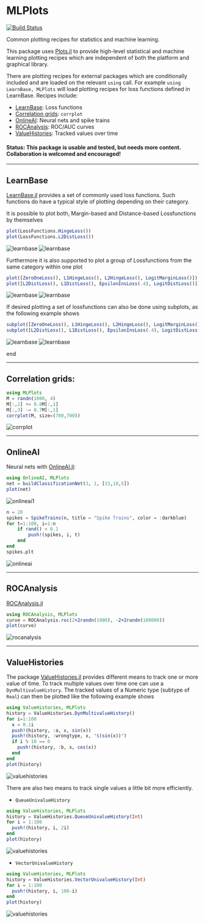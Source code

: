 # MLPlots

[![Build Status](https://travis-ci.org/JuliaML/MLPlots.jl.svg?branch=master)](https://travis-ci.org/JuliaML/MLPlots.jl)

Common plotting recipes for statistics and machine learning.

This package uses [Plots.jl](https://github.com/tbreloff/Plots.jl) to provide high-level statistical and machine learning plotting
recipes which are independent of both the platform and graphical library.

There are plotting recipes for external packages which are conditionally included and are loaded on the relevant `using` call.
For example `using LearnBase, MLPlots` will load plotting recipes for loss functions defined in LearnBase.  Recipes include:

- [LearnBase](#learnbase): Loss functions
- [Correlation grids](#correlation-grids): `corrplot`
- [OnlineAI](#onlineai): Neural nets and spike trains
- [ROCAnalysis](rocanalysis): ROC/AUC curves
- [ValueHistories](#valuehistories): Tracked values over time

#### Status: This package is usable and tested, but needs more content.  Collaboration is welcomed and encouraged!

---

## LearnBase

[LearnBase.jl](https://github.com/Evizero/LearnBase.jl) provides a set of commonly used loss functions. Such functions do have a typical style of plotting depending on their category.

It is possible to plot both, Margin-based and Distance-based Lossfunctions by themselves

```julia
plot(LossFunctions.HingeLoss())
plot(LossFunctions.L2DistLoss())
```

![learnbase](test/refimg/learnbase1.png)
![learnbase](test/refimg/learnbase4.png)

Furthermore it is also supported to plot a group of Lossfunctions from the same category within one plot

```julia
plot([ZeroOneLoss(), L1HingeLoss(), L2HingeLoss(), LogitMarginLoss()])
plot([L2DistLoss(), L1DistLoss(), EpsilonInsLoss(.4), LogitDistLoss()])
```

![learnbase](test/refimg/learnbase2.png)
![learnbase](test/refimg/learnbase5.png)

If desired plotting a set of lossfunctions can also be done using subplots, as the following example shows

```julia
subplot([ZeroOneLoss(), L1HingeLoss(), L2HingeLoss(), LogitMarginLoss()], size=(400,400))
subplot([L2DistLoss(), L1DistLoss(), EpsilonInsLoss(.4), LogitDistLoss()], size=(400,400))
```

![learnbase](test/refimg/learnbase3.png)
![learnbase](test/refimg/learnbase6.png)

end

---

## Correlation grids:

```julia
using MLPlots
M = randn(1000, 4)
M[:,2] += 0.8M[:,1]
M[:,3] -= 0.7M[:,1]
corrplot(M, size=(700,700))
```

![corrplot](test/refimg/corrplot.png)

---

## OnlineAI

Neural nets with [OnlineAI.jl](https://github.com/tbreloff/OnlineAI.jl):

```julia
using OnlineAI, MLPlots
net = buildClassificationNet(3, 1, [15,10,5])
plot(net)
```

![onlineai1](test/refimg/onlineai1.png)

```julia
n = 20
spikes = SpikeTrains(n, title = "Spike Trains", color = :darkblue)
for t=1:100, i=1:n
    if rand() < 0.1
        push!(spikes, i, t)
    end
end
spikes.plt
```
![onlineai](test/refimg/onlineai2.png)

---

## ROCAnalysis

[ROCAnalysis.jl](https://github.com/davidavdav/ROCAnalysis.jl)

```julia
using ROCAnalysis, MLPlots
curve = ROCAnalysis.roc(2+2randn(1000), -2+2randn(100000))
plot(curve)
```

![rocanalysis](test/refimg/rocanalysis.png)

---

## ValueHistories

The package [ValueHistories.jl](https://github.com/JuliaML/ValueHistories.jl) provides
different means to track one or more value of time.
To track multiple values over time one can use a `DynMultivalueHistory`. The tracked values
of a Numeric type (subtype of `Real`) can then be plotted like the following example shows

```julia
using ValueHistories, MLPlots
history = ValueHistories.DynMultivalueHistory()
for i=1:100
  x = 0.1i
  push!(history, :a, x, sin(x))
  push!(history, :wrongtype, x, "$(sin(x))")
  if i % 10 == 0
    push!(history, :b, x, cos(x))
  end
end
plot(history)
```

![valuehistories](test/refimg/valuehistories1.png)

There are also two means to track single values a little bit more efficiently.

- `QueueUnivalueHistory`

```julia
using ValueHistories, MLPlots
history = ValueHistories.QueueUnivalueHistory(Int)
for i = 1:100
  push!(history, i, 2i)
end
plot(history)
```

![valuehistories](test/refimg/valuehistories2.png)

- `VectorUnivalueHistory`

```julia
using ValueHistories, MLPlots
history = ValueHistories.VectorUnivalueHistory(Int)
for i = 1:100
  push!(history, i, 100-i)
end
plot(history)
```

![valuehistories](test/refimg/valuehistories3.png)


